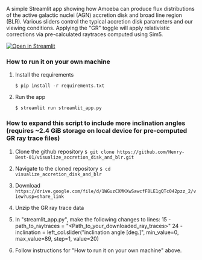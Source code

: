 A simple Streamlit app showing how Amoeba can produce flux distributions of the active galactic nuclei (AGN) accretion disk and broad line region (BLR). Various sliders control the typical accretion disk parameters and our viewing conditions. Applying the "GR" toggle will apply relativistic corrections via pre-calculated raytraces computed using Sim5. 

[![Open in Streamlit](https://static.streamlit.io/badges/streamlit_badge_black_white.svg)](https://visualizeaccretiondiskandblr.streamlit.app/)

### How to run it on your own machine

1. Install the requirements

   ```
   $ pip install -r requirements.txt
   ```

2. Run the app

   ```
   $ streamlit run streamlit_app.py
   ```

### How to expand this script to include more inclination angles (requires ~2.4 GiB storage on local device for pre-computed GR ray trace files)

1. Clone the github repository `$ git clone https://github.com/Henry-Best-01/visualize_accretion_disk_and_blr.git`

2. Navigate to the cloned repository `$ cd visualize_accretion_disk_and_blr`

3. Download `https://drive.google.com/file/d/1WGuzCXMKXwSawcfF8LE1gQTc042pzz_2/view?usp=share_link`

3. Unzip the GR ray trace data

4. In "streamlit_app.py", make the following changes to lines:
   15 - path_to_raytraces = "<Path_to_your_downloaded_ray_traces>"
   24 - inclination = left_col.slider("inclination angle [deg.]", min_value=0, max_value=89, step=1, value=20)

5. Follow instructions for "How to run it on your own machine" above.

